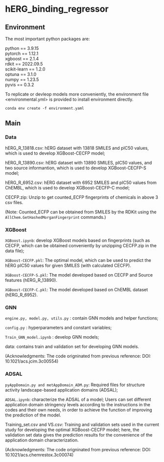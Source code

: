 # hERG_binding_regressor   
## Environment

The most important python packages are:   

python == 3.9.15   
pytorch == 1.12.1   
xgboost == 2.1.4   
rdkit == 2022.09.5   
scikit-learn == 1.2.0   
optuna == 3.1.0   
numpy == 1.23.5   
pyvis == 0.3.2   

To replicate or devleop models more conveniently, the environment file <environmental.yml> is provided to install environment directly.    


```
conda env create -f environment.yaml
```   


## Main

### Data   
   hERG_R_13818.csv: hERG dataset with 13818 SMILES and pIC50 values, which is used to develop XGBoost-CECFP model;  
   
   hERG_R_13890.csv: hERG dataset with 13890 SMILES, pIC50 values, and two source informantion, which is used to develop XGBoost-CECFP-S model;   

   hERG_R_6952.csv: hERG dataset with 6952 SMILES and pIC50 values from ChEMBL, which is used to develop XGBoost-CECFP-C model;
   
   CECFP.zip: Unzip to get counted_ECFP fingerprints of chemicals in above 3 csv files.

   (Note: Counted_ECFP can be obtained from SMILES by the RDKit using the ```AllChem.GetHashedMorganFingerprint``` commands.)

### XGBoost  
   ```XGBoost.ipynb```: develop XGBoost models based on fingerprints (such as CECFP, which can be obtained conveniently by unzipping CECFP.zip in the data file);  
   
   ```XGBoost-CECFP.pkl```: The optimal model, which can be used to predict the hERG pIC50 values for given SMILES (with calculated CECFP).    

   ```XGBoost-CECFP-S.pkl```: The model developed based on CECFP and Source features (hERG_R_13890).    

   ```XGBoost-CECFP-C.pkl```: The model developed based on ChEMBL dataset (hERG_R_6952). 

### GNN     
   ```engine.py, model.py, utils.py```  : contain GNN models and helper functions;
   
   ```config.py``` : hyperparameters and constant variables;
   
   ``` Train_GNN_model.ipynb ``` : develop GNN models;
   
   data: contains train and validation set for developing GNN models.
   
   (Acknowledgments: The code origninated from previous reference: DOI: 10.1021/acs.jcim.3c00554)
        
        
        
        
        
        
        
        
        
        
        
        
        
        
        
        
        
        
        
        
        
        
        
        
        
        
        
        
        
        
        
           
### ADSAL   
   ```pyAppDomain.py and metAppDomain_ADM.py```: Required files for structure activity landscape-based application domains (ADSAL);   
   
   ```ADSAL.ipynb```: characterize the ADSAL of a model; Users can set different application domain stringency levels according to the instructions in the codes and their own needs, in order to achieve the function of improving the prediction of the model.   

   Training_set.csv and VS.csv: Training and validation sets used in the current study for developing the optimal XGBoost-CECFP model; here, the validation set data gives the prediction results for the convenience of the application domain characterization.
   
   (Acknowledgments: The code origninated from previous reference: DOI: 10.1021/acs.chemrestox.3c00074)
        
        
        
        
        
        
        
        
        
        
        
        
        
        
        
        
        
        
        
        
        
        
        
        
        
        
        
        
        
        
        
        
        
        
        
        




